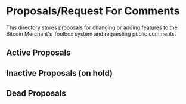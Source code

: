 # Proposals/Request For Comments
This directory stores proposals for changing or adding features to the Bitcoin Merchant's Toolbox system and requesting public comments.
## Active Proposals

## Inactive Proposals (on hold)

## Dead Proposals


